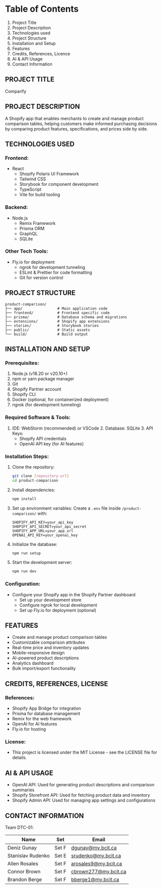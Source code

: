 # Table of Contents
   1. Project Title
   2. Project Description
   3. Technologies used
   4. Project Structure
   5. Installation and Setup
   6. Features
   7. Credits, References, Licence
   8. AI & API Usage
   9. Contact Information

## PROJECT TITLE
Comparify



## PROJECT DESCRIPTION
A Shopify app that enables merchants to create and manage product comparison tables, helping customers make informed purchasing decisions by comparing product features, specifications, and prices side by side.



## TECHNOLOGIES USED

   ### Frontend:
   - React
     - Shopify Polaris UI Framework
     - Tailwind CSS
     - Storybook for component development
     - TypeScript
     - Vite for build tooling
   
   ### Backend:
   - Node.js
     - Remix Framework
     - Prisma ORM
     - GraphQL
     - SQLite
   
   ### Other Tech Tools:
   - Fly.io for deployment
     - ngrok for development tunneling
     - ESLint & Prettier for code formatting
     - Git for version control



## PROJECT STRUCTURE
```
product-comparison/
├── app/                # Main application code
├── frontend/           # Frontend specific code
├── prisma/             # Database schema and migrations
├── extensions/         # Shopify app extensions
├── stories/            # Storybook stories
├── public/             # Static assets
└── build/              # Build output
```



## INSTALLATION AND SETUP

   ### Prerequisites:
   1. Node.js (v18.20 or v20.10+)
   2. npm or yarn package manager
   3. Git
   4. Shopify Partner account
   5. Shopify CLI
   6. Docker (optional, for containerized deployment)
   7. ngrok (for development tunneling)
   
   ### Required Software & Tools:
   1. IDE: WebStorm (recommended) or VSCode
      2. Database: SQLite
      3. API Keys:
         - Shopify API credentials
         - OpenAI API key (for AI features)
   
   ### Installation Steps:
   1. Clone the repository:
      ```bash
      git clone [repository-url]
      cd product-comparison
      ```
   
   2. Install dependencies:
      ```bash
      npm install
      ```
   
   3. Set up environment variables:
      Create a `.env` file inside `/product-comparison/` with:
      ```
      SHOPIFY_API_KEY=your_api_key
      SHOPIFY_API_SECRET=your_api_secret
      SHOPIFY_APP_URL=your_app_url
      OPENAI_API_KEY=your_openai_key
      ```
      
   4. Initialize the database:
      ```bash
      npm run setup
      ```
   
   5. Start the development server:
      ```bash
      npm run dev
      ```

   ### Configuration:
   - Configure your Shopify app in the Shopify Partner dashboard
     - Set up your development store
     - Configure ngrok for local development
     - Set up Fly.io for deployment (optional)



## FEATURES
- Create and manage product comparison tables
- Customizable comparison attributes
- Real-time price and inventory updates
- Mobile-responsive design
- AI-powered product descriptions
- Analytics dashboard
- Bulk import/export functionality



## CREDITS, REFERENCES, LICENSE

   ### References:
   - Shopify App Bridge for integration
   - Prisma for database management
   - Remix for the web framework
   - OpenAI for AI features
   - Fly.io for hosting
   
   ### License:
   - This project is licensed under the MIT License - see the LICENSE file for details.



## AI & API USAGE
- OpenAI API: Used for generating product descriptions and comparison summaries
- Shopify Storefront API: Used for fetching product data and inventory
- Shopify Admin API: Used for managing app settings and configurations



## CONTACT INFORMATION
Team DTC-01:

| Name              | Set   | Email                |
|-------------------|-------|----------------------|
| Deniz Gunay       | Set F | dgunay@my.bcit.ca    |
| Stanislav Rudenko | Set E | srudenko@my.bcit.ca  |
| Allen Rosales     | Set F | arosales9@my.bcit.ca |
| Connor Brown      | Set F | cbrown277@my.bcit.ca |
| Brandon Berge     | Set F | bberge1@my.bcit.ca   |


